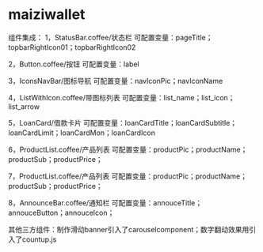 # maiziwallet

组件集成：
1，StatusBar.coffee/状态栏
可配置变量：pageTitle；topbarRightIcon01；topbarRightIcon02

2，Button.coffee/按钮
可配置变量：label

3，IconsNavBar/图标导航
可配置变量：navIconPic；navIconName

4，ListWithIcon.coffee/带图标列表
可配置变量：list_name；list_icon；list_arrow

5，LoanCard/借款卡片
可配置变量：loanCardTitle；loanCardSubtitle；loanCardLimit；loanCardMon；loanCardIcon

6，ProductList.coffee/产品列表
可配置变量：productPic；productName；productSub；productPrice；

7，ProductList.coffee/产品列表
可配置变量：productPic；productName；productSub；productPrice；

8，AnnounceBar.coffee/通知栏
可配置变量：annouceTitle；annouceButton；annouceIcon；

其他三方组件：制作滑动banner引入了carouselcomponent；数字翻动效果用引入了countup.js

